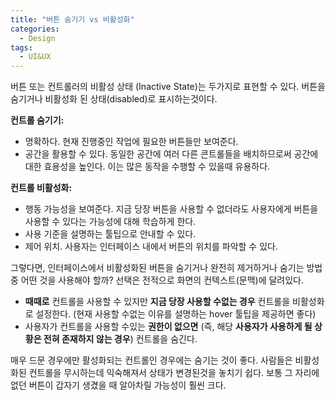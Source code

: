 ```yaml
---
title: "버튼 숨기기 vs 비활성화"
categories:
  - Design
tags:
  - UI&UX
---
```


버튼 또는 컨트롤러의 비활성 상태 (Inactive State)는 두가지로 표현할 수 있다. 버튼을 숨기거나 비활성화 된 상태(disabled)로 표시하는것이다.

**컨트롤 숨기기:** 

* 명확하다. 현재 진행중인 작업에 필요한 버튼들만 보여준다.
* 공간을 활용할 수 있다. 동일한 공간에 여러 다른 콘트롤들을 배치하므로써 공간에 대한 효용성을 높인다. 이는 많은 동작을 수행할 수 있을때 유용하다.

**컨트롤 비활성화:**

* 행동 가능성을 보여준다. 지금 당장 버튼을 사용할 수 없더라도 사용자에게 버튼을 사용할 수 있다는 가능성에 대해 학습하게 한다. 
* 사용 기준을 설명하는 툴팁으로 안내할 수 있다.
* 제어 위치. 사용자는 인터페이스 내에서 버튼의 위치를 파악할 수 있다.

그렇다면, 인터페이스에서 비활성화된 버튼을 숨기거나 완전히 제거하거나 숨기는 방법 중 어떤 것을 사용해야 할까? 선택은 전적으로 화면의 컨텍스트(문맥)에 달려있다.

* **때때로** 컨트롤을 사용할 수 있지만 **지금 당장 사용할 수없는 경우** 컨트롤을 비활성화로 설정한다. (현재 사용할 수없는 이유를 설명하는 hover 툴팁을 제공하면 좋다)
* 사용자가 컨트롤을 사용할 수있는 **권한이 없으면** (즉, 해당 **사용자가 사용하게 될 상황은 전혀 존재하지 않는 경우**) 컨트롤을 숨긴다.

매우 드문 경우에만 활성화되는 컨트롤인 경우에는 숨기는 것이 좋다. 사람들은 비활성화된 컨트롤을 무시하는데 익숙해져서 상태가 변경된것을 놓치기 쉽다. 보통 그 자리에 없던 버튼이 갑자기 생겼을 때 알아차릴 가능성이 훨씬 크다.